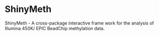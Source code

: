 # ShinyMeth
 ShinyMeth - A cross-package interactive frame work for the analysis of Illumina 450K/ EPIC BeadChip methylation data. 
